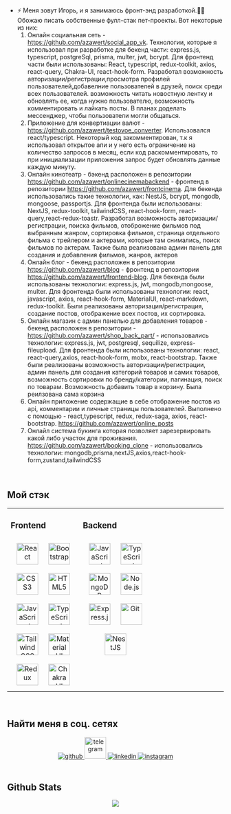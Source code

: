 - ⚡ Меня зовут Игорь, и я занимаюсь фронт-энд разработкой.👨‍💻
     Обожаю писать собственные фулл-стак пет-проекты. Вот некоторые из них:
     1) Онлайн социальная сеть - https://github.com/azawert/social_app_vk. Технологии, которые я использовал при разработке для бекенд части: express.js, typescript, postgreSql, prisma, multer, jwt, bcrypt.           Для фронтенд части были использованы: React, typescript, redux-toolkit, axios, react-query, Chakra-UI, react-hook-form.
          Разработал возможность авторизации/регистрации,просмотра профилей пользователей,добавелние пользователей в друзей, поиск среди всех пользователей. возможность читать новостную лентку и обновлять ее,           когда нужно пользователю, возможность комментировать и лайкать посты. В планах доделать мессенджер, чтобы пользователи могли общаться.
     2) Приложение для конвертиации валют - https://github.com/azawert/testovoe_converter. Использовался react/typescript. Некоторый код закомментирован, т.к я использовал открытое апи и у него есть ограничение на количество запросов в месяц, если код раскомментировать, то при инициализации приложения запрос будет обновлять данные каждую минуту.
     3) Онлайн кинотеатр - бэкенд расположен в репозитории https://github.com/azawert/onlinecinemabackend - фронтенд в репозитории https://github.com/azawert/frontcinema. Для бекенда использовались такие технологии, как: NestJS, bcrypt, mongodb, mongoose, passportjs. Для фронтенда были использованы: NextJS, redux-toolkit, tailwindCSS, react-hook-form, react-query,react-redux-toastr. Разработал возможность авторизации/регистрации, поиска фильмов, отоброжение фильмов под выбранным жанром, сортировка фильмов, страница отдельного фильма с трейлером и актерами, которые там снимались, поиск фильмов по актерам. Также была реализована админ панель для создания и добавления фильмов, жанров, актеров
     4) Онлайн блог - бекенд расположен в репозитории https://github.com/azawert/blog - фронтенд в репозитории https://github.com/azawert/frontend-blog. Для бекенда были использованы технологии: express.js, jwt, mongodb,mongoose, multer. Для фронтенда были использованы технологии: react, javascript, axios, react-hook-form, MaterialUI, react-markdown, redux-toolkit. 
Были реализованы авторизация/регистрация, создание постов, отображение всех постов, их сортировка.
     5) Онлайн магазин с админ панелью для добавления товаров - бекенд расположен в репозитории - https://github.com/azawert/shop_back_part/ - использовались технологии: express.js, jwt, postgresql, sequilize, express-fileupload. Для фронтенда были использованы технологии: react, react-query,axios, react-hook-form, mobx, react-bootstrap. Также были реализованы возможность авторизации/регистрации, админ панель для создания категорий товаров и самих товаров, возможность сортировки по бренду/категории, пагинация, поиск по товарам. Возможность добавить товар в корзину. Была реилзована сама корзина
     6) Онлайн приложение содержащие в себе отображение постов из api, комментарии и личные страницы пользователей. Выполнено с помощью - react,typescript, redux, redux-saga, axios, react-bootstrap.
         https://github.com/azawert/online_posts
     7) Онлайл система букинга которая позволяет зарезервировать какой либо участок для проживания. https://github.com/azawert/booking_clone - использовались технологии: mongodb,prisma,nextJS,axios,react-hook-form,zustand,tailwindCSS

<br/>  


## Мой стэк 
<table><tr><td valign="top" width="33%">



### Frontend  
<div align="center">  
<a href="https://reactjs.org/" target="_blank"><img style="margin: 10px" src="https://profilinator.rishav.dev/skills-assets/react-original-wordmark.svg" alt="React" height="50" /></a>  
<a href="https://getbootstrap.com/docs/3.4/javascript/" target="_blank"><img style="margin: 10px" src="https://profilinator.rishav.dev/skills-assets/bootstrap-plain.svg" alt="Bootstrap" height="50" /></a>  
<a href="https://www.w3schools.com/css/" target="_blank"><img style="margin: 10px" src="https://profilinator.rishav.dev/skills-assets/css3-original-wordmark.svg" alt="CSS3" height="50" /></a>  
<a href="https://en.wikipedia.org/wiki/HTML5" target="_blank"><img style="margin: 10px" src="https://profilinator.rishav.dev/skills-assets/html5-original-wordmark.svg" alt="HTML5" height="50" /></a>  
<a href="https://www.javascript.com/" target="_blank"><img style="margin: 10px" src="https://profilinator.rishav.dev/skills-assets/javascript-original.svg" alt="JavaScript" height="50" /></a>  
<a href="https://www.typescriptlang.org/" target="_blank"><img style="margin: 10px" src="https://profilinator.rishav.dev/skills-assets/typescript-original.svg" alt="TypeScript" height="50" /></a>  
<a href="https://www.tailwindcss.com/" target="_blank"><img style="margin: 10px" src="https://profilinator.rishav.dev/skills-assets/tailwindcss.svg" alt="Tailwind CSS" height="50" /></a>  
<a href="https://mui.com/" target="_blank"><img style="margin: 10px" src="https://profilinator.rishav.dev/skills-assets/mui.png" alt="Material UI" height="50" /></a>  
<a href="https://redux.js.org/" target="_blank"><img style="margin: 10px" src="https://profilinator.rishav.dev/skills-assets/redux-original.svg" alt="Redux" height="50" /></a>  
<a href="https://chakra-ui.com/" target="_blank"><img style="margin: 10px" src="https://profilinator.rishav.dev/skills-assets/chakraui.png" alt="Chakra UI" height="50" /></a>  
</div>

</td><td valign="top" width="33%">



### Backend  
<div align="center">  
<a href="https://www.javascript.com/" target="_blank"><img style="margin: 10px" src="https://profilinator.rishav.dev/skills-assets/javascript-original.svg" alt="JavaScript" height="50" /></a>  
<a href="https://www.typescriptlang.org/" target="_blank"><img style="margin: 10px" src="https://profilinator.rishav.dev/skills-assets/typescript-original.svg" alt="TypeScript" height="50" /></a>  
<a href="https://www.mongodb.com/" target="_blank"><img style="margin: 10px" src="https://profilinator.rishav.dev/skills-assets/mongodb-original-wordmark.svg" alt="MongoDB" height="50" /></a>  
<a href="https://nodejs.org/" target="_blank"><img style="margin: 10px" src="https://profilinator.rishav.dev/skills-assets/nodejs-original-wordmark.svg" alt="Node.js" height="50" /></a>  
<a href="https://expressjs.com/" target="_blank"><img style="margin: 10px" src="https://profilinator.rishav.dev/skills-assets/express-original-wordmark.svg" alt="Express.js" height="50" /></a>  
<a href="https://github.com/" target="_blank"><img style="margin: 10px" src="https://profilinator.rishav.dev/skills-assets/git-scm-icon.svg" alt="Git" height="50" /></a>  
<a href="https://nestjs.com/" target="_blank"><img style="margin: 10px" src="https://profilinator.rishav.dev/skills-assets/nestjs.svg" alt="NestJS" height="50" /></a>  
</div>

</td><td valign="top" width="33%">



</td></tr></table>  

<br/>  


## Найти меня в соц. сетях
<div align="center">
<a href="https://github.com/azawert" target="_blank">
<img src=https://img.shields.io/badge/github-%2324292e.svg?&style=for-the-badge&logo=github&logoColor=white alt=github style="margin-bottom: 5px;" />
</a>

<a href="https://t.me/azawert1337" target="_blank">
  <img src=https://upload.wikimedia.org/wikipedia/commons/thumb/8/82/Telegram_logo.svg/2048px-Telegram_logo.svg alt=telegram style="margin-bottom: 5px;width: 50px" />
</a>
<a href="https://www.linkedin.com/in/igor-badurkin-395353253/" target="_blank">
<img src=https://img.shields.io/badge/linkedin-%231E77B5.svg?&style=for-the-badge&logo=linkedin&logoColor=white alt=linkedin style="margin-bottom: 5px;" />
</a>
<a href="https://instagram.com/azawerthegamer" target="_blank">
<img src=https://img.shields.io/badge/instagram-%23000000.svg?&style=for-the-badge&logo=instagram&logoColor=white alt=instagram style="margin-bottom: 5px;" />
</a>  
</div>  
  

<br/>  


## Github Stats  
<div align="center"><img src="https://github-readme-stats.vercel.app/api/top-langs/?username=azawert&layout=pie" align="center" /></div>  

<br/>  

